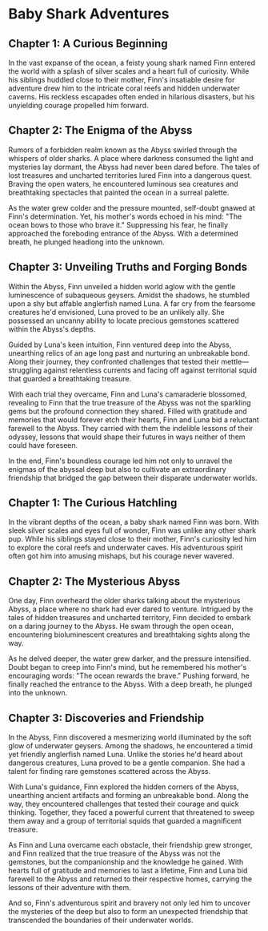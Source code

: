 # Baby Shark Adventures

## Chapter 1: A Curious Beginning

In the vast expanse of the ocean, a feisty young shark named Finn entered the world with a splash of silver scales and a heart full of curiosity. While his siblings huddled close to their mother, Finn's insatiable desire for adventure drew him to the intricate coral reefs and hidden underwater caverns. His reckless escapades often ended in hilarious disasters, but his unyielding courage propelled him forward.

## Chapter 2: The Enigma of the Abyss

Rumors of a forbidden realm known as the Abyss swirled through the whispers of older sharks. A place where darkness consumed the light and mysteries lay dormant, the Abyss had never been dared before. The tales of lost treasures and uncharted territories lured Finn into a dangerous quest. Braving the open waters, he encountered luminous sea creatures and breathtaking spectacles that painted the ocean in a surreal palette.

As the water grew colder and the pressure mounted, self-doubt gnawed at Finn's determination. Yet, his mother's words echoed in his mind: "The ocean bows to those who brave it." Suppressing his fear, he finally approached the foreboding entrance of the Abyss. With a determined breath, he plunged headlong into the unknown.

## Chapter 3: Unveiling Truths and Forging Bonds

Within the Abyss, Finn unveiled a hidden world aglow with the gentle luminescence of subaqueous geysers. Amidst the shadows, he stumbled upon a shy but affable anglerfish named Luna. A far cry from the fearsome creatures he'd envisioned, Luna proved to be an unlikely ally. She possessed an uncanny ability to locate precious gemstones scattered within the Abyss's depths.

Guided by Luna's keen intuition, Finn ventured deep into the Abyss, unearthing relics of an age long past and nurturing an unbreakable bond. Along their journey, they confronted challenges that tested their mettle—struggling against relentless currents and facing off against territorial squid that guarded a breathtaking treasure.

With each trial they overcame, Finn and Luna's camaraderie blossomed, revealing to Finn that the true treasure of the Abyss was not the sparkling gems but the profound connection they shared. Filled with gratitude and memories that would forever etch their hearts, Finn and Luna bid a reluctant farewell to the Abyss. They carried with them the indelible lessons of their odyssey, lessons that would shape their futures in ways neither of them could have foreseen.

In the end, Finn's boundless courage led him not only to unravel the enigmas of the abyssal deep but also to cultivate an extraordinary friendship that bridged the gap between their disparate underwater worlds.

## Chapter 1: The Curious Hatchling

In the vibrant depths of the ocean, a baby shark named Finn was born. With sleek silver scales and eyes full of wonder, Finn was unlike any other shark pup. While his siblings stayed close to their mother, Finn's curiosity led him to explore the coral reefs and underwater caves. His adventurous spirit often got him into amusing mishaps, but his courage never wavered.

## Chapter 2: The Mysterious Abyss

One day, Finn overheard the older sharks talking about the mysterious Abyss, a place where no shark had ever dared to venture. Intrigued by the tales of hidden treasures and uncharted territory, Finn decided to embark on a daring journey to the Abyss. He swam through the open ocean, encountering bioluminescent creatures and breathtaking sights along the way.

As he delved deeper, the water grew darker, and the pressure intensified. Doubt began to creep into Finn's mind, but he remembered his mother's encouraging words: "The ocean rewards the brave." Pushing forward, he finally reached the entrance to the Abyss. With a deep breath, he plunged into the unknown.

## Chapter 3: Discoveries and Friendship

In the Abyss, Finn discovered a mesmerizing world illuminated by the soft glow of underwater geysers. Among the shadows, he encountered a timid yet friendly anglerfish named Luna. Unlike the stories he'd heard about dangerous creatures, Luna proved to be a gentle companion. She had a talent for finding rare gemstones scattered across the Abyss.

With Luna's guidance, Finn explored the hidden corners of the Abyss, unearthing ancient artifacts and forming an unbreakable bond. Along the way, they encountered challenges that tested their courage and quick thinking. Together, they faced a powerful current that threatened to sweep them away and a group of territorial squids that guarded a magnificent treasure.

As Finn and Luna overcame each obstacle, their friendship grew stronger, and Finn realized that the true treasure of the Abyss was not the gemstones, but the companionship and the knowledge he gained. With hearts full of gratitude and memories to last a lifetime, Finn and Luna bid farewell to the Abyss and returned to their respective homes, carrying the lessons of their adventure with them.

And so, Finn's adventurous spirit and bravery not only led him to uncover the mysteries of the deep but also to form an unexpected friendship that transcended the boundaries of their underwater worlds.
